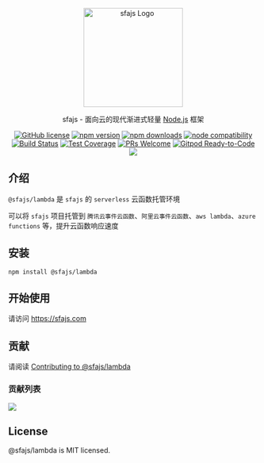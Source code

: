 <p align="center">
  <a href="https://sfajs.com/" target="blank"><img src="https://sfajs.com/images/logo.png" alt="sfajs Logo" width="200"/></a>
</p>

<p align="center">sfajs - 面向云的现代渐进式轻量 <a href="http://nodejs.org" target="_blank">Node.js</a> 框架</p>
<p align="center">
    <a href="https://github.com/sfajs/lambda/blob/main/LICENSE" target="_blank"><img src="https://img.shields.io/badge/license-MIT-blue.svg" alt="GitHub license" /></a>
    <a href=""><img src="https://img.shields.io/npm/v/@sfajs/lambda.svg" alt="npm version"></a>
    <a href=""><img src="https://badgen.net/npm/dt/@sfajs/lambda" alt="npm downloads"></a>
    <a href="https://nodejs.org/en/about/releases/"><img src="https://img.shields.io/node/v/vite.svg" alt="node compatibility"></a>
    <a href="#"><img src="https://github.com/sfajs/lambda/actions/workflows/test.yml/badge.svg?branch=main" alt="Build Status"></a>
    <a href="https://codecov.io/gh/sfajs/lambda/branch/main"><img src="https://img.shields.io/codecov/c/github/sfajs/lambda/main.svg" alt="Test Coverage"></a>
    <a href="https://github.com/sfajs/lambda/pulls"><img src="https://img.shields.io/badge/PRs-welcome-brightgreen.svg" alt="PRs Welcome"></a>
    <a href="https://gitpod.io/#https://github.com/sfajs/lambda"><img src="https://img.shields.io/badge/Gitpod-Ready--to--Code-blue?logo=gitpod" alt="Gitpod Ready-to-Code"></a>
    <a href="https://paypal.me/ihalwang" target="_blank"><img src="https://img.shields.io/badge/Donate-PayPal-ff3f59.svg"/></a>
</p>

## 介绍

`@sfajs/lambda` 是 `sfajs` 的 `serverless` 云函数托管环境

可以将 `sfajs` 项目托管到 `腾讯云事件云函数`、`阿里云事件云函数`、`aws lambda`、`azure functions` 等，提升云函数响应速度

## 安装

```
npm install @sfajs/lambda
```

## 开始使用

请访问 <https://sfajs.com>

## 贡献

请阅读 [Contributing to @sfajs/lambda](https://github.com/sfajs/lambda/blob/main/CONTRIBUTING.md)

### 贡献列表

<a href="https://github.com/sfajs/lambda/graphs/contributors">
  <img src="https://contrib.rocks/image?repo=sfajs/lambda" />
</a>

## License

@sfajs/lambda is MIT licensed.
